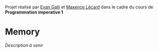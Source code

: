 Projet réalisé par [Evan Galli](https://github.com/06Games) et [Maxence Lécard]() dans le cadre du cours de **Programmation imperative 1**
# Memory
*Description à venir*
